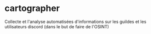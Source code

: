 # cartographer
Collecte et l'analyse automatisées d'informations sur les guildes et les utilisateurs discord (dans le but de faire de l'OSINT)
